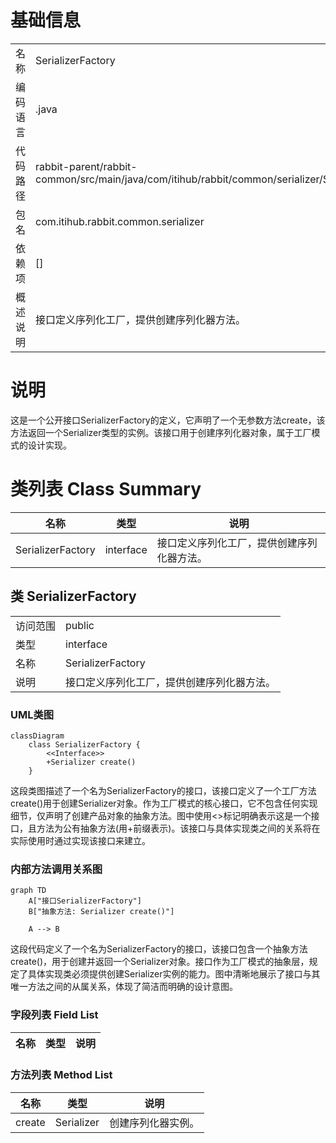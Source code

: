 # 基础信息

|      |      |
|------|------|
| 名称 | SerializerFactory |
| 编码语言 | .java |
| 代码路径 | rabbit-parent/rabbit-common/src/main/java/com/itihub/rabbit/common/serializer/SerializerFactory.java |
| 包名 | com.itihub.rabbit.common.serializer |
| 依赖项 | [] |
| 概述说明 | 接口定义序列化工厂，提供创建序列化器方法。 |

# 说明

这是一个公开接口SerializerFactory的定义，它声明了一个无参数方法create，该方法返回一个Serializer类型的实例。该接口用于创建序列化器对象，属于工厂模式的设计实现。

# 类列表 Class Summary

| 名称   | 类型  | 说明 |
|-------|------|-------------|
| SerializerFactory | interface | 接口定义序列化工厂，提供创建序列化器方法。 |



## 类 SerializerFactory

|      |      |
|------|------|
| 访问范围 | public |
| 类型 | interface |
| 名称 | SerializerFactory |
| 说明 | 接口定义序列化工厂，提供创建序列化器方法。 |


### UML类图

```mermaid
classDiagram
    class SerializerFactory {
        <<Interface>>
        +Serializer create()
    }
```

这段类图描述了一个名为SerializerFactory的接口，该接口定义了一个工厂方法create()用于创建Serializer对象。作为工厂模式的核心接口，它不包含任何实现细节，仅声明了创建产品对象的抽象方法。图中使用<<Interface>>标记明确表示这是一个接口，且方法为公有抽象方法(用+前缀表示)。该接口与具体实现类之间的关系将在实际使用时通过实现该接口来建立。


### 内部方法调用关系图

```mermaid
graph TD
    A["接口SerializerFactory"]
    B["抽象方法: Serializer create()"]

    A --> B
```

这段代码定义了一个名为SerializerFactory的接口，该接口包含一个抽象方法create()，用于创建并返回一个Serializer对象。接口作为工厂模式的抽象层，规定了具体实现类必须提供创建Serializer实例的能力。图中清晰地展示了接口与其唯一方法之间的从属关系，体现了简洁而明确的设计意图。

### 字段列表 Field List

| 名称  | 类型  | 说明 |
|-------|-------|------|

### 方法列表 Method List

| 名称  | 类型  | 说明 |
|-------|-------|------|
| create | Serializer | 创建序列化器实例。 |




